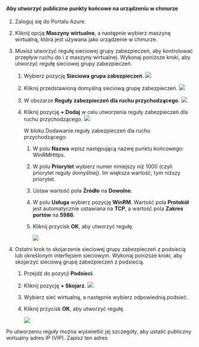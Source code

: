 #### <a name="to-create-public-endpoints-on-the-cloud-appliance"></a>Aby utworzyć publiczne punkty końcowe na urządzeniu w chmurze

1. Zaloguj się do Portalu Azure.
2. Kliknij opcję **Maszyny wirtualne**, a następnie wybierz maszynę wirtualną, która jest używana jako urządzenie w chmurze.
    
3. Musisz utworzyć regułę sieciowej grupy zabezpieczeń, aby kontrolować przepływ ruchu do i z maszyny wirtualnej. Wykonaj poniższe kroki, aby utworzyć regułę sieciowej grupy zabezpieczeń.
    1. Wybierz pozycję **Sieciowa grupa zabezpieczeń**.
        ![](./media/storsimple-8000-create-public-endpoints-cloud-appliance/sca-create-public-endpt1.png)

    2. Kliknij przedstawioną domyślną sieciową grupę zabezpieczeń.
        ![](./media/storsimple-8000-create-public-endpoints-cloud-appliance/sca-create-public-endpt2.png)

    3. W obszarze **Reguły zabezpieczeń dla ruchu przychodzącego**.
        ![](./media/storsimple-8000-create-public-endpoints-cloud-appliance/sca-create-public-endpt3.png)

    4. Kliknij pozycję **+ Dodaj** w celu utworzenia reguły zabezpieczeń dla ruchu przychodzącego.
        ![](./media/storsimple-8000-create-public-endpoints-cloud-appliance/sca-create-public-endpt4.png)

        W bloku Dodawanie reguły zabezpieczeń dla ruchu przychodzącego:

        1. W polu **Nazwa** wpisz następującą nazwę punktu końcowego: WinRMHttps.
        
        2. W polu **Priorytet** wybierz numer mniejszy niż 1000 (czyli priorytet reguły domyślnej). Im większa wartość, tym niższy priorytet.

        3. Ustaw wartość pola **Źródło** na **Dowolne**.

        4. W polu **Usługa** wybierz pozycję **WinRM**. Wartość pola **Protokół** jest automatycznie ustawiana na **TCP**, a wartość pola **Zakres portów** na **5986**.

        5. Kliknij przycisk **OK**, aby utworzyć regułę.

            ![](./media/storsimple-8000-create-public-endpoints-cloud-appliance/sca-create-public-endpt5.png)

4. Ostatni krok to skojarzenie sieciowej grupy zabezpieczeń z podsiecią lub określonym interfejsem sieciowym. Wykonaj poniższe kroki, aby skojarzyć sieciową grupę zabezpieczeń z podsiecią.
    1. Przejdź do pozycji **Podsieci**.
    2. Kliknij pozycję **+ Skojarz**.
        ![](./media/storsimple-8000-create-public-endpoints-cloud-appliance/sca-create-public-endpt7.png)

    3. Wybierz sieć wirtualną, a następnie wybierz odpowiednią podsieć.
    4. Kliknij przycisk **OK**, aby utworzyć regułę.

        ![](./media/storsimple-8000-create-public-endpoints-cloud-appliance/sca-create-public-endpt11.png)

Po utworzeniu reguły można wyświetlić jej szczegóły, aby ustalić publiczny wirtualny adres IP (VIP). Zapisz ten adres.



